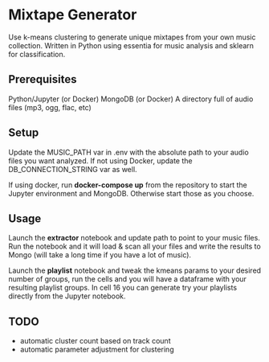 # Mixtape Generator
Use k-means clustering to generate unique mixtapes from your own music collection. Written in Python using essentia for music analysis and sklearn for classification.

## Prerequisites
Python/Jupyter (or Docker)
MongoDB (or Docker)
A directory full of audio files (mp3, ogg, flac, etc)

## Setup
Update the MUSIC_PATH var in .env with the absolute path to your audio files you want analyzed. If not using Docker, update the DB_CONNECTION_STRING var as well.

If using docker, run **docker-compose up** from the repository to start the Jupyter environment and MongoDB. Otherwise start those as you choose.

## Usage
Launch the **extractor** notebook and update path to point to your music files. Run the notebook and it will load & scan all your files and write the results to Mongo (will take a long time if you have a lot of music).

Launch the **playlist** notebook and tweak the kmeans params to your desired number of groups, run the cells and you will have a dataframe with your resulting playlist groups. In cell 16 you can generate try your playlists directly from the Jupyter notebook.

## TODO
* automatic cluster count based on track count
* automatic parameter adjustment for clustering
